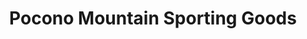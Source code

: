 ---
title: "Pocono Mountain Sporting Goods"
url: /tafton/pocono-mountain-sporting-goods/
shop: weapons
---